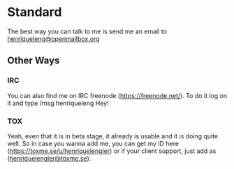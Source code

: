 # Standard
The best way you can talk to me is send me an email to
<henriqueleng@openmailbox.org>

## Other Ways

### IRC

You can also find me on IRC freenode (https://freenode.net/). To do it
log on it and type
    /msg henriqueleng Hey!

### TOX

Yeah, even that it is in beta stage, it already is usable and it is doing
quite well.
So in case you wanna add me, you can get my ID here
(https://toxme.se/u/henriquelengler)
or if your client support, just add as (henriquelengler@toxme.se).

